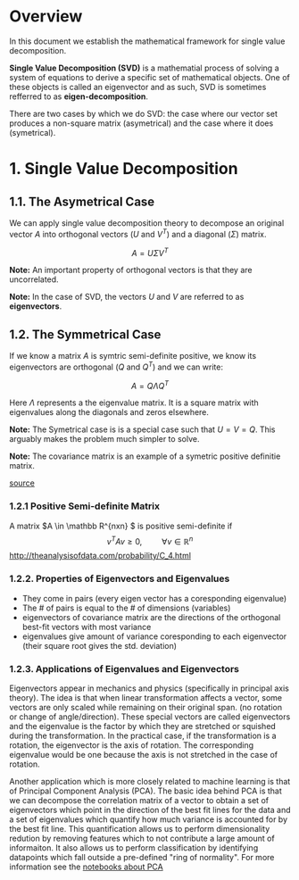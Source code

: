 # Overview
In this document we establish the mathematical framework for single value decomposition.

**Single Value Decomposition (SVD)** is a mathematial process of solving a system of equations to derive a specific set of mathematical objects. One of these objects is called an eigenvector and as such, SVD is sometimes refferred to as **eigen-decomposition**.

There are two cases by which we do SVD: the case where our vector set produces a non-square matrix (asymetrical) and the case where it does (symetrical).

# 1. Single Value Decomposition
## 1.1. The Asymetrical Case
We can apply single value decomposition theory to decompose an original vector $A$ into orthogonal vectors ($U$ and $V^T$) and a diagonal ($\Sigma$) matrix.

$$ A = U \Sigma V^T $$

**Note:** An important property of orthogonal vectors is that they are uncorrelated.

**Note:** In the case of SVD, the vectors $U$ and $V$ are referred to as **eigenvectors**.

## 1.2. The Symmetrical Case

If we know a matrix $A$ is symtric semi-definite positive, we know its eigenvectors are orthogonal ($Q$ and $Q^T$) and we can write:

$$ A = Q \Lambda Q^T$$

Here $\Lambda$ represents a the eigenvalue matrix. It is a square matrix with eigenvalues along the diagonals and zeros elsewhere. 

**Note:** The Symetrical case is is a special case such that $U = V = Q$. This arguably makes the problem much simpler to solve.

**Note:** The covariance matrix is an example of a symetric positive definitie matrix.


[source](https://ocw.mit.edu/courses/mathematics/18-06sc-linear-algebra-fall-2011/positive-definite-matrices-and-applications/singular-value-decomposition/MIT18_06SCF11_Ses3.5sum.pdf)

### 1.2.1 Positive Semi-definite Matrix
A matrix $A \in \mathbb R^{nxn} $ is positive semi-definite if
$$ v^TAv \ge 0, \ \ \ \ \ \ \ \ \  \forall v \in \mathbb R^n
$$
http://theanalysisofdata.com/probability/C_4.html

### 1.2.2. Properties of Eigenvectors and Eigenvalues

- They come in pairs (every eigen vector has a coresponding eigenvalue)
- The # of pairs is equal to the # of dimensions (variables)
- eigenvectors of covariance matrix are the directions of the orthogonal best-fit vectors with most variance
- eigenvalues give amount of variance coresponding to each eigenvector (their square root gives the std. deviation)

### 1.2.3. Applications of Eigenvalues and Eigenvectors

Eigenvectors appear in mechanics and physics (specifically in principal axis theory). The idea is that when linear transformation affects a vector, some vectors are only scaled while remaining on their original span. (no rotation or change of angle/direction). These special vectors are called eigenvectors and the eigenvalue is the factor by which they are stretched or squished during the transformation. In the practical case, if the transformation is a rotation, the eigenvector is the axis of rotation. The corresponding eigenvalue would be one because the axis is not stretched in the case of rotation.

Another application which is more closely related to machine learning is that of Principal Component Analysis (PCA). The basic idea behind PCA is that we can decompose the correlation matrix of a vector to obtain a set of eigenvectors which point in the direction of the best fit lines for the data and a set of eigenvalues which quantify how much variance is accounted for by the best fit line. This quantification allows us to perform dimensionality redution by removing features which to not contribute a large amount of informaiton. It also allows us to perform classification by identifying datapoints which fall outside a pre-defined "ring of normality". For more information see the [notebooks about PCA](../../Data%20Science/Principal%20Component%20Analysis%20(PCA)/README.md)
